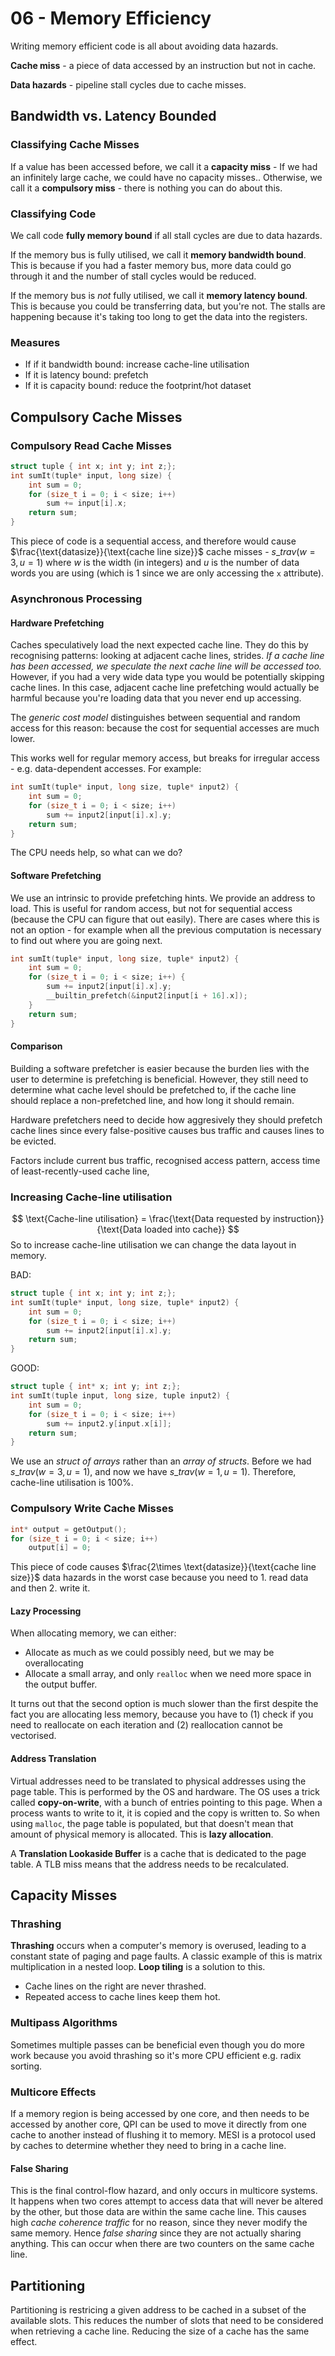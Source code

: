 # 06 - Memory Efficiency

Writing memory efficient code is all about avoiding data hazards.

**Cache miss** - a piece of data accessed by an instruction but not in cache.

**Data hazards** - pipeline stall cycles due to cache misses.

## Bandwidth vs. Latency Bounded

### Classifying Cache Misses

If a value has been accessed before, we call it a **capacity miss** -  If we had an infinitely large cache, we could have no capacity misses.. Otherwise, we call it a **compulsory miss** - there is nothing you can do about this.

### Classifying Code 

We call code **fully memory bound** if all stall cycles are due to data hazards.

If the memory bus is fully utilised, we call it **memory bandwidth bound**. This is because if you had a faster memory bus, more data could go through it and the number of stall cycles would be reduced.

If the memory bus is *not* fully utilised, we call it **memory latency bound**. This is because you could be transferring data, but you're not. The stalls are happening because it's taking too long to get the data into the registers.

### Measures

- If if it bandwidth bound: increase cache-line utilisation
- If it is latency bound: prefetch
- If it is capacity bound: reduce the footprint/hot dataset

## Compulsory Cache Misses

### Compulsory Read Cache Misses

```C
struct tuple { int x; int y; int z;};
int sumIt(tuple* input, long size) {
	int sum = 0;
    for (size_t i = 0; i < size; i++)
    	sum += input[i].x;
    return sum;
}
```

This piece of code is a sequential access, and therefore would cause $\frac{\text{datasize}}{\text{cache line size}}$ cache misses - $s\_trav(w=3,u=1)$ where $w$ is the width (in integers) and $u$ is the number of data words you are using (which is 1 since we are only accessing the `x` attribute).

### Asynchronous Processing

#### Hardware Prefetching

Caches speculatively load the next expected cache line. They do this by recognising patterns: looking at adjacent cache lines, strides. *If a cache line has been accessed, we speculate the next cache line will be accessed too.* However, if you had a very wide data type you would be potentially skipping cache lines. In this case, adjacent cache line prefetching would actually be harmful because you're loading data that you never end up accessing.

The *generic cost model* distinguishes between sequential and random access for this reason: because the cost for sequential accesses are much lower.

This works well for regular memory access, but breaks for irregular access - e.g. data-dependent accesses. For example:

```C
int sumIt(tuple* input, long size, tuple* input2) {
    int sum = 0;
    for (size_t i = 0; i < size; i++) 
        sum += input2[input[i].x].y;
    return sum;
}
```

The CPU needs help, so what can we do?

#### Software Prefetching

We use an intrinsic to provide prefetching hints. We provide an address to load. This is useful for random access, but not for sequential access (because the CPU can figure that out easily). There are cases where this is not an option - for example when all the previous computation is necessary to find out where you are going next.

```c
int sumIt(tuple* input, long size, tuple* input2) {
    int sum = 0;
    for (size_t i = 0; i < size; i++) {
        sum += input2[input[i].x].y;
        __builtin_prefetch(&input2[input[i + 16].x]);
    }
    return sum;
}
```

#### Comparison

Building a software prefetcher is easier because the burden lies with the user to determine is prefetching is beneficial. However, they still need to determine what cache level should be prefetched to, if the cache line should replace a non-prefetched line, and how long it should remain.

Hardware prefetchers need to decide how aggresively they should prefetch cache lines since every false-positive causes bus traffic and causes lines to be evicted.

Factors include current bus traffic, recognised access pattern, access time of least-recently-used cache line,

### Increasing Cache-line utilisation


$$
\text{Cache-line utilisation} = \frac{\text{Data requested by instruction}}{\text{Data loaded into cache}}
$$
So to increase cache-line utilisation we can change the data layout in memory.

BAD:

```C
struct tuple { int x; int y; int z;};
int sumIt(tuple* input, long size, tuple* input2) {
    int sum = 0;
    for (size_t i = 0; i < size; i++) 
        sum += input2[input[i].x].y;
    return sum;
}
```

GOOD:

```C
struct tuple { int* x; int y; int z;};
int sumIt(tuple input, long size, tuple input2) {
    int sum = 0;
    for (size_t i = 0; i < size; i++) 
        sum += input2.y[input.x[i]];
    return sum;
}
```

We use an *struct of arrays* rather than an *array of structs*. Before we had $s\_trav(w=3,u=1)$, and now we have $s\_trav(w=1,u=1)$. Therefore, cache-line utilisation is 100%.

### Compulsory Write Cache Misses

```C
int* output = getOutput();
for (size_t i = 0; i < size; i++) 
    output[i] = 0;
```

This piece of code causes $\frac{2\times \text{datasize}}{\text{cache line size}}$ data hazards in the worst case because you need to 1. read data and then 2. write it. 

#### Lazy Processing

When allocating memory, we can either:

- Allocate as much as we could possibly need, but we may be overallocating
- Allocate a small array, and only `realloc` when we need more space in the output buffer.

It turns out that the second option is much slower than the first despite the fact you are allocating less memory, because you have to (1) check if you need to reallocate on each iteration and (2) reallocation cannot be vectorised.

#### Address Translation

Virtual addresses need to be translated to physical addresses using the page table. This is performed by the OS and hardware. The OS uses a trick called **copy-on-write**, with a bunch of entries pointing to this page. When a process wants to write to it, it is copied and the copy is written to. So when using `malloc`, the page table is populated, but that doesn't mean that amount of physical memory is allocated. This is **lazy allocation**. 

A **Translation Lookaside Buffer** is a cache that is dedicated to the page table. A TLB miss means that the address needs to be recalculated.

## Capacity Misses

### Thrashing

**Thrashing** occurs when a computer's memory is overused, leading to a constant state of paging and page faults. A classic example of this is matrix multiplication in a nested loop. **Loop tiling** is a solution to this.

- Cache lines on the right are never thrashed.
- Repeated access to cache lines keep them hot.

### Multipass Algorithms

Sometimes multiple passes can be beneficial even though you do more work because you avoid thrashing so it's more CPU efficient e.g. radix sorting.

### Multicore Effects

If a memory region is being accessed by one core, and then needs to be accessed by another core, QPI can be used to move it directly from one cache to another instead of flushing it to memory. MESI is a protocol used by caches to determine whether they need to bring in a cache line.

#### False Sharing

This is the final control-flow hazard, and only occurs in multicore systems. It happens when two cores attempt to access data that will never be altered by the other, but those data are within the same cache line. This causes high *cache coherence traffic* for no reason, since they never modify the same memory. Hence *false sharing* since they are not actually sharing anything. This can occur when there are two counters on the same cache line.

## Partitioning

Partitioning is restricing a given address to be cached in a subset of the available slots. This reduces the number of slots that need to be considered when retrieving a cache line. Reducing the size of a cache has the same effect.